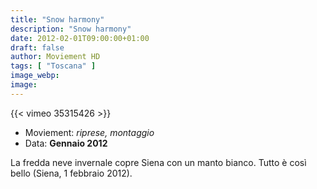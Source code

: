 ```yaml
---
title: "Snow harmony"
description: "Snow harmony"
date: 2012-02-01T09:00:00+01:00
draft: false
author: Moviement HD
tags: [ "Toscana" ]
image_webp:
image:
---
```


{{< vimeo 35315426 >}}
<br>

- Moviement: *riprese, montaggio*
- Data: **Gennaio 2012**

La fredda neve invernale copre Siena con un manto bianco. Tutto è così bello (Siena, 1 febbraio 2012).
